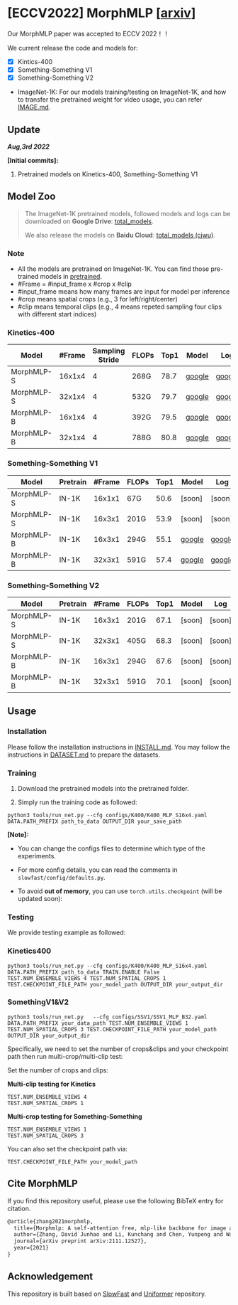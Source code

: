 # [ECCV2022] MorphMLP \[[arxiv](https://arxiv.org/abs/2111.12527)\]

Our MorphMLP paper was accepted to ECCV 2022！！

We current release the code and models for:

- [x] Kintics-400
- [x] Something-Something V1
- [x] Something-Something V2
-  ImageNet-1K: For our models training/testing on ImageNet-1K, and how to transfer the pretrained weight for video usage, you can refer [IMAGE.md](mlp_images/IMAGE.md). 




## Update

***Aug,3rd 2022***

**\[Initial commits\]:** 

1. Pretrained models on Kinetics-400, Something-Something V1



## Model Zoo

> The ImageNet-1K pretrained models, followed models and logs can be downloaded on **Google Drive**: [total_models](https://drive.google.com/drive/folders/1VIJTQtc69l11MxDNiq-OzyPEAlUVNHIx?usp=sharing).
>
> We also release the models on **Baidu Cloud**: [total_models (cjwu)](https://pan.baidu.com/s/11oYfumslhIf7pdG3M-jYlQ).

### Note

- All the models are pretrained on ImageNet-1K. You can find those pre-trained models in [pretrained](https://drive.google.com/drive/folders/105DRws977iNnjEv-Hjfix5Q3JtzqoDUm?usp=sharing).
-  \#Frame = \#input_frame x \#crop x \#clip
  - \#input_frame means how many frames are input for model per inference
  - \#crop means spatial crops (e.g., 3 for left/right/center)
  - \#clip means temporal clips (e.g., 4 means repeted sampling four clips with different start indices) 

### Kinetics-400

| Model       | #Frame | Sampling Stride | FLOPs | Top1 | Model                                                        | Log                                                          | config                                                        |
| ----------- | ------ | --------------- | ----- | ---- | ------------------------------------------------------------ | ------------------------------------------------------------ | ------------------------------------------------------------ |
| MorphMLP-S | 16x1x4 | 4            | 268G  | 78.7 | [google](https://drive.google.com/file/d/1UVMYES1yXO9ZzJOHcYKbMmyX30w3s9uo/view?usp=sharing) | [google](https://drive.google.com/file/d/1WEYSe1RK68EHRehBZgzLUEOKDX_JGBsZ/view?usp=sharing) |[config](configs/K400/K400_MLP_S16x4.yaml) |
| MorphMLP-S | 32x1x4 | 4            | 532G  | 79.7 | [google](https://drive.google.com/file/d/1u9jjka6Ea-o5Isy1xb4Y_PR6LfqLg3QV/view?usp=sharing)                                                            | [google](https://drive.google.com/file/d/1ik9_OnG85boYGqXwN3TIaf1nDnE-J50V/view?usp=sharing) | [config](configs/K400/K400_MLP_S32x4.yaml) |
| MorphMLP-B | 16x1x4 | 4            | 392G  | 79.5 | [google](https://drive.google.com/file/d/1bmJcpcln9fVEj_o8fzFYHjup7dRGbJeD/view?usp=sharing) | [google](https://drive.google.com/file/d/1uazG3dahCxms2V1MMuvntkTkcCp0A1oV/view?usp=sharing) | [config](configs/K400/K400_MLP_B16x4.yaml) |
| MorphMLP-B | 32x1x4 | 4            | 788G | 80.8 | [google](https://drive.google.com/file/d/17iu9L5lnQ0CucXV1vvlJZDAF2RfXqdYu/view?usp=sharing) | [google](https://drive.google.com/file/d/17sCcKYb5F2axvPFd_TWAk74fC2bBGdK1/view?usp=sharing) | [config](configs/K400/K400_MLP_B32x4.yaml) |

### Something-Something V1

| Model       | Pretrain | #Frame | FLOPs | Top1 | Model                                                        | Log                                                          | config                                                        |
| ----------- | -------- | ------ | ----- | ---- | ------------------------------------------------------------ | ------------------------------------------------------------ | ------------------------------------------------------------ |
| MorphMLP-S | IN-1K     | 16x1x1 | 67G  | 50.6 | [soon] | [soon] |[config](configs/SSV1/SSV1_MLP_S16.yaml) |
| MorphMLP-S | IN-1K     | 16x3x1 | 201G  | 53.9 | [soon] | [soon] |[config](configs/SSV1/SSV1_MLP_S32.yaml) |
| MorphMLP-B | IN-1K     | 16x3x1 | 294G  | 55.1 | [google](https://drive.google.com/file/d/1Cz4xQ4Uad9AiQbmTwDElml_Dxe1Nw2SN/view?usp=sharing) | [google](https://drive.google.com/file/d/1QJ7QgB1TTrlbJMfYyMm4hmt0AW9YxkJz/view?usp=sharing) |[config](configs/SSV1/SSV1_MLP_B16.yaml) |
| MorphMLP-B | IN-1K     | 32x3x1 | 591G  | 57.4 | [google](https://drive.google.com/file/d/1yxwoR53L0qRU44MRx9gZM2D6YPU4_eZw/view?usp=sharing) | [google](https://drive.google.com/file/d/1YVHPDKhtjFvcSrAwXZWswBhgoyRR6q8g/view?usp=sharing) |[config](configs/SSV1/SSV1_MLP_B32.yaml) |

### Something-Something V2

| Model       | Pretrain | #Frame | FLOPs | Top1 | Model                                                        | Log                                                          | config                                                        |
| ----------- | -------- | ------ | ----- | ---- | ------------------------------------------------------------ | ------------------------------------------------------------ | ------------------------------------------------------------ |
| MorphMLP-S | IN-1K    | 16x3x1 | 201G  | 67.1 | [soon] | [soon] |[config](configs/SSV2/SSV2_MLP_S16.yaml) |
| MorphMLP-S | IN-1K    | 32x3x1 | 405G  | 68.3 | [soon] | [soon] |[config](configs/SSV2/SSV2_MLP_S32.yaml) |
| MorphMLP-B | IN-1K     | 16x3x1 | 294G  | 67.6 | [soon]| [soon] |[config](configs/SSV2/SSV2_MLP_B16.yaml) |
| MorphMLP-B | IN-1K    | 32x3x1 | 591G  | 70.1 | [soon]| [soon] |[config](configs/SSV2/SSV2_MLP_B32.yaml) |

## Usage

### Installation

Please follow the installation instructions in [INSTALL.md](INSTALL.md). You may follow the instructions in [DATASET.md](DATASET.md) to prepare the datasets.

### Training

1. Download the pretrained models into the pretrained folder.

2. Simply run the training code as followed:
  ```shell
  python3 tools/run_net.py --cfg configs/K400/K400_MLP_S16x4.yaml DATA.PATH_PREFIX path_to_data OUTPUT_DIR your_save_path
  ```


**[Note]:**

- You can change the configs files to determine which type of the experiments.

- For more config details, you can read the comments in `slowfast/config/defaults.py`.

- To avoid **out of memory**, you can use `torch.utils.checkpoint` (will be updated soon):



### Testing

We provide testing example as followed:
### Kinetics400
```shell
python3 tools/run_net.py --cfg configs/K400/K400_MLP_S16x4.yaml DATA.PATH_PREFIX path_to_data TRAIN.ENABLE False  TEST.NUM_ENSEMBLE_VIEWS 4 TEST.NUM_SPATIAL_CROPS 1 TEST.CHECKPOINT_FILE_PATH your_model_path OUTPUT_DIR your_output_dir
```
### SomethingV1&V2
```shell
python3 tools/run_net.py   --cfg configs/SSV1/SSV1_MLP_B32.yaml DATA.PATH_PREFIX your_data_path TEST.NUM_ENSEMBLE_VIEWS 1 TEST.NUM_SPATIAL_CROPS 3 TEST.CHECKPOINT_FILE_PATH your_model_path OUTPUT_DIR your_output_dir
```

Specifically, we need to set the number of crops&clips and your checkpoint path then run multi-crop/multi-clip test:


 Set the number of crops and clips:

   **Multi-clip testing for Kinetics**

   ```shell
   TEST.NUM_ENSEMBLE_VIEWS 4
   TEST.NUM_SPATIAL_CROPS 1
   ```

   **Multi-crop testing for Something-Something**

   ```shell
   TEST.NUM_ENSEMBLE_VIEWS 1
   TEST.NUM_SPATIAL_CROPS 3
   ```

 You can also set the checkpoint path via:

   ```shell
   TEST.CHECKPOINT_FILE_PATH your_model_path
   ```

##  Cite MorphMLP

If you find this repository useful, please use the following BibTeX entry for citation.

```latex
@article{zhang2021morphmlp,
  title={Morphmlp: A self-attention free, mlp-like backbone for image and video},
  author={Zhang, David Junhao and Li, Kunchang and Chen, Yunpeng and Wang, Yali and Chandra, Shashwat and Qiao, Yu and Liu, Luoqi and Shou, Mike Zheng},
  journal={arXiv preprint arXiv:2111.12527},
  year={2021}
}
```

## Acknowledgement

This repository is built based on [SlowFast](https://github.com/facebookresearch/SlowFast) and [Uniformer](https://github.com/Sense-X/UniFormer) repository.


